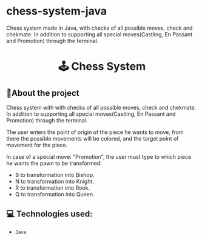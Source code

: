 # chess-system-java

Chess system made in Java, with checks of all possible moves, check and chekmate.
In addition to supporting all special moves(Castling, En Passant and Promotion) through the terminal.

<h1 align="center">
  🕹 Chess System 
</h1>


## :rocket:About the project

Chess system with with checks of all possible moves, check and chekmate.
In addition to supporting all special moves(Castling, En Passant and Promotion) through the terminal.

The user enters the point of origin of the piece he wants to move, from there the possible movements will be colored, and the target point of movement for the piece.

In case of a special move: "Promotion", the user must type to which piece he wants the pawn to be transformed:

- B to transformation into Bishop.
- N to transformation into Knight.
- R to transformation into Rook.
- Q to transformation into Queen.


## :computer: Technologies used:

- `Java`

